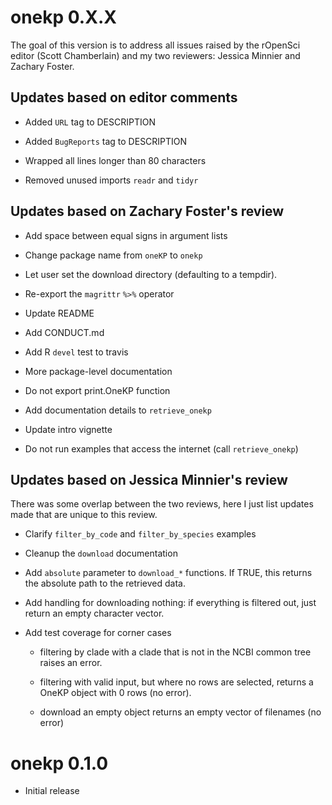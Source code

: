 # onekp 0.X.X

 The goal of this version is to address all issues raised by the rOpenSci
 editor (Scott Chamberlain) and my two reviewers: Jessica Minnier and Zachary
 Foster.

## Updates based on editor comments

 * Added `URL` tag to DESCRIPTION

 * Added `BugReports` tag to DESCRIPTION

 * Wrapped all lines longer than 80 characters

 * Removed unused imports `readr` and `tidyr`

## Updates based on Zachary Foster's review

 * Add space between equal signs in argument lists

 * Change package name from `oneKP` to `onekp`

 * Let user set the download directory (defaulting to a tempdir).

 * Re-export the `magrittr` `%>%` operator

 * Update README

 * Add CONDUCT.md

 * Add R `devel` test to travis

 * More package-level documentation

 * Do not export print.OneKP function

 * Add documentation details to `retrieve_onekp`

 * Update intro vignette

 * Do not run examples that access the internet (call `retrieve_onekp`)

## Updates based on Jessica Minnier's review  

 There was some overlap between the two reviews, here I just list updates made that are unique to this review.

 * Clarify `filter_by_code` and `filter_by_species` examples

 * Cleanup the `download` documentation

 * Add `absolute` parameter to `download_*` functions. If TRUE, this returns
   the absolute path to the retrieved data.

 * Add handling for downloading nothing: if everything is filtered out, just
   return an empty character vector.

 * Add test coverage for corner cases

   - filtering by clade with a clade that is not in the NCBI common tree raises
     an error.

   - filtering with valid input, but where no rows are selected, returns
     a OneKP object with 0 rows (no error).

   - download an empty object returns an empty vector of filenames (no error)

# onekp 0.1.0

 * Initial release
